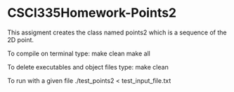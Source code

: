 # CSCI335Homework-Points2
This assigment creates the class named points2 which is a sequence of the 2D point.


To compile on terminal type: 
make clean
make all

To delete executables and object files type:
make clean

To run with a given file
./test_points2 < test_input_file.txt
